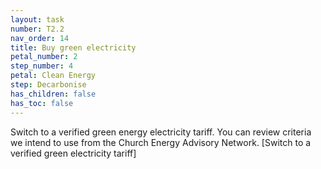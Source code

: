 ```yaml
---
layout: task
number: T2.2
nav_order: 14
title: Buy green electricity
petal_number: 2
step_number: 4
petal: Clean Energy
step: Decarbonise 
has_children: false
has_toc: false
---
```


 Switch to a verified green energy electricity tariff. You can review criteria we intend to use from the Church Energy Advisory Network. [Switch to a verified green electricity tariff]
